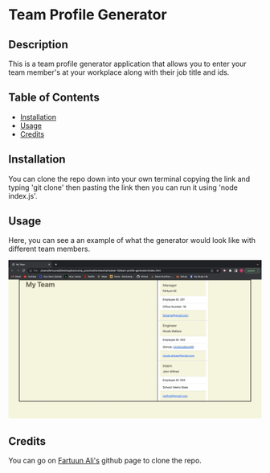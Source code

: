 # Team Profile Generator 

## Description

This is a team profile generator application that allows you to enter your team member's at your workplace along with their job title and ids.

## Table of Contents

- [Installation](#installation)
- [Usage](#usage)
- [Credits](#credits)

## Installation

You can clone the repo down into your own terminal copying the link and typing 'git clone' then pasting the link then you can run it using 'node index.js'.

## Usage

Here, you can see a an example of what the generator would look like with different team members. 


![Screenshot](./Assets/image/screenshot.png)


## Credits
 You can go on [Fartuun Ali's](https://github.com/afartuun/team-profile-generator) github page to clone the repo.